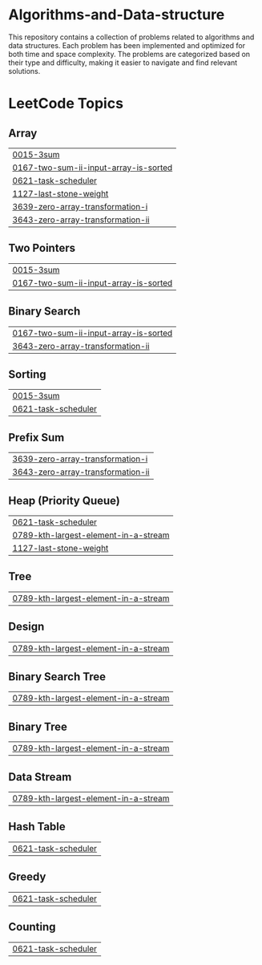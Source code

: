 # Algorithms-and-Data-structure

This repository contains a collection of problems related to algorithms and data structures. Each problem has been implemented and optimized for both time and space complexity. The problems are categorized based on their type and difficulty, making it easier to navigate and find relevant solutions.

<!---LeetCode Topics Start-->
# LeetCode Topics
## Array
|  |
| ------- |
| [0015-3sum](https://github.com/AlexiaBojian1/Algorithms-and-Data-structure/tree/master/0015-3sum) |
| [0167-two-sum-ii-input-array-is-sorted](https://github.com/AlexiaBojian1/Algorithms-and-Data-structure/tree/master/0167-two-sum-ii-input-array-is-sorted) |
| [0621-task-scheduler](https://github.com/AlexiaBojian1/Algorithms-and-Data-structure/tree/master/0621-task-scheduler) |
| [1127-last-stone-weight](https://github.com/AlexiaBojian1/Algorithms-and-Data-structure/tree/master/1127-last-stone-weight) |
| [3639-zero-array-transformation-i](https://github.com/AlexiaBojian1/Algorithms-and-Data-structure/tree/master/3639-zero-array-transformation-i) |
| [3643-zero-array-transformation-ii](https://github.com/AlexiaBojian1/Algorithms-and-Data-structure/tree/master/3643-zero-array-transformation-ii) |
## Two Pointers
|  |
| ------- |
| [0015-3sum](https://github.com/AlexiaBojian1/Algorithms-and-Data-structure/tree/master/0015-3sum) |
| [0167-two-sum-ii-input-array-is-sorted](https://github.com/AlexiaBojian1/Algorithms-and-Data-structure/tree/master/0167-two-sum-ii-input-array-is-sorted) |
## Binary Search
|  |
| ------- |
| [0167-two-sum-ii-input-array-is-sorted](https://github.com/AlexiaBojian1/Algorithms-and-Data-structure/tree/master/0167-two-sum-ii-input-array-is-sorted) |
| [3643-zero-array-transformation-ii](https://github.com/AlexiaBojian1/Algorithms-and-Data-structure/tree/master/3643-zero-array-transformation-ii) |
## Sorting
|  |
| ------- |
| [0015-3sum](https://github.com/AlexiaBojian1/Algorithms-and-Data-structure/tree/master/0015-3sum) |
| [0621-task-scheduler](https://github.com/AlexiaBojian1/Algorithms-and-Data-structure/tree/master/0621-task-scheduler) |
## Prefix Sum
|  |
| ------- |
| [3639-zero-array-transformation-i](https://github.com/AlexiaBojian1/Algorithms-and-Data-structure/tree/master/3639-zero-array-transformation-i) |
| [3643-zero-array-transformation-ii](https://github.com/AlexiaBojian1/Algorithms-and-Data-structure/tree/master/3643-zero-array-transformation-ii) |
## Heap (Priority Queue)
|  |
| ------- |
| [0621-task-scheduler](https://github.com/AlexiaBojian1/Algorithms-and-Data-structure/tree/master/0621-task-scheduler) |
| [0789-kth-largest-element-in-a-stream](https://github.com/AlexiaBojian1/Algorithms-and-Data-structure/tree/master/0789-kth-largest-element-in-a-stream) |
| [1127-last-stone-weight](https://github.com/AlexiaBojian1/Algorithms-and-Data-structure/tree/master/1127-last-stone-weight) |
## Tree
|  |
| ------- |
| [0789-kth-largest-element-in-a-stream](https://github.com/AlexiaBojian1/Algorithms-and-Data-structure/tree/master/0789-kth-largest-element-in-a-stream) |
## Design
|  |
| ------- |
| [0789-kth-largest-element-in-a-stream](https://github.com/AlexiaBojian1/Algorithms-and-Data-structure/tree/master/0789-kth-largest-element-in-a-stream) |
## Binary Search Tree
|  |
| ------- |
| [0789-kth-largest-element-in-a-stream](https://github.com/AlexiaBojian1/Algorithms-and-Data-structure/tree/master/0789-kth-largest-element-in-a-stream) |
## Binary Tree
|  |
| ------- |
| [0789-kth-largest-element-in-a-stream](https://github.com/AlexiaBojian1/Algorithms-and-Data-structure/tree/master/0789-kth-largest-element-in-a-stream) |
## Data Stream
|  |
| ------- |
| [0789-kth-largest-element-in-a-stream](https://github.com/AlexiaBojian1/Algorithms-and-Data-structure/tree/master/0789-kth-largest-element-in-a-stream) |
## Hash Table
|  |
| ------- |
| [0621-task-scheduler](https://github.com/AlexiaBojian1/Algorithms-and-Data-structure/tree/master/0621-task-scheduler) |
## Greedy
|  |
| ------- |
| [0621-task-scheduler](https://github.com/AlexiaBojian1/Algorithms-and-Data-structure/tree/master/0621-task-scheduler) |
## Counting
|  |
| ------- |
| [0621-task-scheduler](https://github.com/AlexiaBojian1/Algorithms-and-Data-structure/tree/master/0621-task-scheduler) |
<!---LeetCode Topics End-->